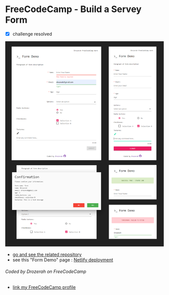 # FreeCodeCamp - Build a Servey Form

- [x] challenge resolved

![servey form](img/form-demo.png)

- [go and see the related repository](https://github.com/Drozerah/form-demo)
- see this "Form Demo" page : [Netlify deployment](https://form-demo.netlify.com/)

###### Coded by Drozerah on FreeCodeCamp

* [link my FreeCodeCamp profile](https://www.freecodecamp.org/drozerah)